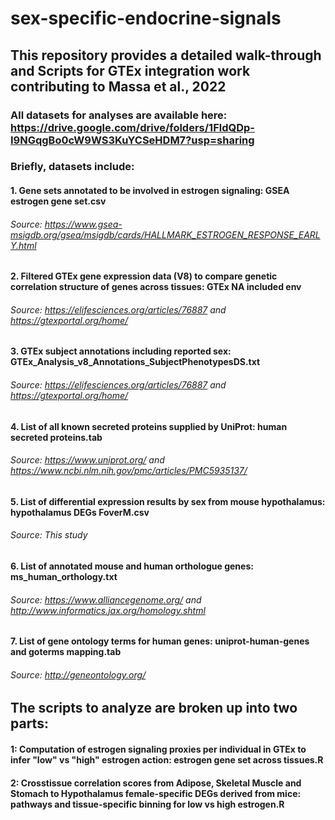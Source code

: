 # sex-specific-endocrine-signals
## This repository provides a detailed walk-through and Scripts for GTEx integration work contributing to Massa et al., 2022
### All datasets for analyses are available here: https://drive.google.com/drive/folders/1FldQDp-I9NGqgBo0cW9WS3KuYCSeHDM7?usp=sharing
### Briefly, datasets include:
#### 1. Gene sets annotated to be involved in estrogen signaling: GSEA estrogen gene set.csv
###### Source: https://www.gsea-msigdb.org/gsea/msigdb/cards/HALLMARK_ESTROGEN_RESPONSE_EARLY.html

#### 2. Filtered GTEx gene expression data (V8) to compare genetic correlation structure of genes across tissues: GTEx NA included env
###### Source: https://elifesciences.org/articles/76887 and https://gtexportal.org/home/

#### 3. GTEx subject annotations including reported sex: GTEx_Analysis_v8_Annotations_SubjectPhenotypesDS.txt
###### Source: https://elifesciences.org/articles/76887 and https://gtexportal.org/home/

#### 4. List of all known secreted proteins supplied by UniProt: human secreted proteins.tab
###### Source: https://www.uniprot.org/ and https://www.ncbi.nlm.nih.gov/pmc/articles/PMC5935137/

#### 5. List of differential expression results by sex from mouse hypothalamus: hypothalamus DEGs FoverM.csv
###### Source: This study

#### 6. List of annotated mouse and human orthologue genes: ms_human_orthology.txt
###### Source: https://www.alliancegenome.org/ and http://www.informatics.jax.org/homology.shtml


#### 7. List of gene ontology terms for human genes: uniprot-human-genes and goterms mapping.tab
###### Source: http://geneontology.org/

## The scripts to analyze are broken up into two parts:
#### 1: Computation of estrogen signaling proxies per individual in GTEx to infer "low" vs "high" estrogen action: estrogen gene set across tissues.R
#### 2: Crosstissue correlation scores from Adipose, Skeletal Muscle and Stomach to Hypothalamus female-specific DEGs derived from mice: pathways and tissue-specific binning for low vs high estrogen.R
